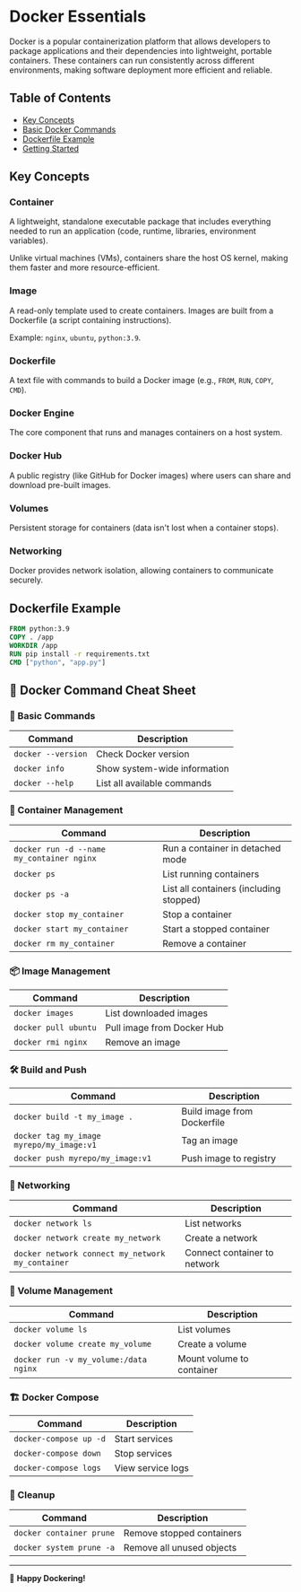 # Docker Essentials

Docker is a popular containerization platform that allows developers to package applications and their dependencies into lightweight, portable containers. These containers can run consistently across different environments, making software deployment more efficient and reliable.

## Table of Contents
- [Key Concepts](#key-concepts)
- [Basic Docker Commands](#basic-docker-commands)
- [Dockerfile Example](#dockerfile-example)
- [Getting Started](#getting-started)

## Key Concepts

### Container
A lightweight, standalone executable package that includes everything needed to run an application (code, runtime, libraries, environment variables).

Unlike virtual machines (VMs), containers share the host OS kernel, making them faster and more resource-efficient.

### Image
A read-only template used to create containers. Images are built from a Dockerfile (a script containing instructions).

Example: `nginx`, `ubuntu`, `python:3.9`.

### Dockerfile
A text file with commands to build a Docker image (e.g., `FROM`, `RUN`, `COPY`, `CMD`).

### Docker Engine
The core component that runs and manages containers on a host system.

### Docker Hub
A public registry (like GitHub for Docker images) where users can share and download pre-built images.

### Volumes
Persistent storage for containers (data isn't lost when a container stops).

### Networking
Docker provides network isolation, allowing containers to communicate securely.

## Dockerfile Example

```dockerfile
FROM python:3.9
COPY . /app
WORKDIR /app
RUN pip install -r requirements.txt
CMD ["python", "app.py"]
```

## 🐳 Docker Command Cheat Sheet

### 📌 Basic Commands
| Command | Description |
|---------|-------------|
| `docker --version` | Check Docker version |
| `docker info` | Show system-wide information |
| `docker --help` | List all available commands |

### 🚀 Container Management
| Command | Description |
|---------|-------------|
| `docker run -d --name my_container nginx` | Run a container in detached mode |
| `docker ps` | List running containers |
| `docker ps -a` | List all containers (including stopped) |
| `docker stop my_container` | Stop a container |
| `docker start my_container` | Start a stopped container |
| `docker rm my_container` | Remove a container |

### 📦 Image Management
| Command | Description |
|---------|-------------|
| `docker images` | List downloaded images |
| `docker pull ubuntu` | Pull image from Docker Hub |
| `docker rmi nginx` | Remove an image |

### 🛠️ Build and Push
| Command | Description |
|---------|-------------|
| `docker build -t my_image .` | Build image from Dockerfile |
| `docker tag my_image myrepo/my_image:v1` | Tag an image |
| `docker push myrepo/my_image:v1` | Push image to registry |

### 🔗 Networking
| Command | Description |
|---------|-------------|
| `docker network ls` | List networks |
| `docker network create my_network` | Create a network |
| `docker network connect my_network my_container` | Connect container to network |

### 💾 Volume Management
| Command | Description |
|---------|-------------|
| `docker volume ls` | List volumes |
| `docker volume create my_volume` | Create a volume |
| `docker run -v my_volume:/data nginx` | Mount volume to container |

### 🏗️ Docker Compose
| Command | Description |
|---------|-------------|
| `docker-compose up -d` | Start services |
| `docker-compose down` | Stop services |
| `docker-compose logs` | View service logs |

### 🧹 Cleanup
| Command | Description |
|---------|-------------|
| `docker container prune` | Remove stopped containers |
| `docker system prune -a` | Remove all unused objects |

---

🚀 **Happy Dockering!**